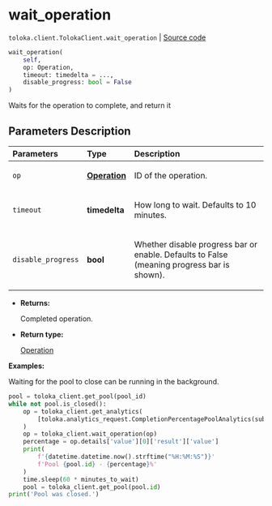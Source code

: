 # wait_operation
`toloka.client.TolokaClient.wait_operation` | [Source code](https://github.com/Toloka/toloka-kit/blob/v1.1.1/src/client/__init__.py#L2717)

```python
wait_operation(
    self,
    op: Operation,
    timeout: timedelta = ...,
    disable_progress: bool = False
)
```

Waits for the operation to complete, and return it

## Parameters Description

| Parameters | Type | Description |
| :----------| :----| :-----------|
`op`|**[Operation](toloka.client.operations.Operation.md)**|<p>ID of the operation.</p>
`timeout`|**timedelta**|<p>How long to wait. Defaults to 10 minutes.</p>
`disable_progress`|**bool**|<p>Whether disable progress bar or enable. Defaults to False (meaning progress bar is shown).</p>

* **Returns:**

  Completed operation.

* **Return type:**

  [Operation](toloka.client.operations.Operation.md)

**Examples:**

Waiting for the pool to close can be running in the background.

```python
pool = toloka_client.get_pool(pool_id)
while not pool.is_closed():
    op = toloka_client.get_analytics(
        [toloka.analytics_request.CompletionPercentagePoolAnalytics(subject_id=pool.id)]
    )
    op = toloka_client.wait_operation(op)
    percentage = op.details['value'][0]['result']['value']
    print(
        f'{datetime.datetime.now().strftime("%H:%M:%S")}'
        f'Pool {pool.id} - {percentage}%'
    )
    time.sleep(60 * minutes_to_wait)
    pool = toloka_client.get_pool(pool.id)
print('Pool was closed.')
```
